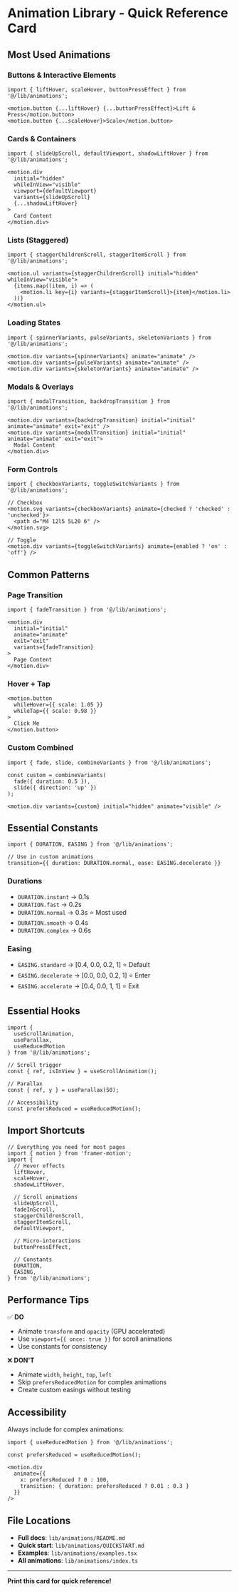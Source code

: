 # Animation Library - Quick Reference Card

## Most Used Animations

### Buttons & Interactive Elements
```tsx
import { liftHover, scaleHover, buttonPressEffect } from '@/lib/animations';

<motion.button {...liftHover} {...buttonPressEffect}>Lift & Press</motion.button>
<motion.button {...scaleHover}>Scale</motion.button>
```

### Cards & Containers
```tsx
import { slideUpScroll, defaultViewport, shadowLiftHover } from '@/lib/animations';

<motion.div
  initial="hidden"
  whileInView="visible"
  viewport={defaultViewport}
  variants={slideUpScroll}
  {...shadowLiftHover}
>
  Card Content
</motion.div>
```

### Lists (Staggered)
```tsx
import { staggerChildrenScroll, staggerItemScroll } from '@/lib/animations';

<motion.ul variants={staggerChildrenScroll} initial="hidden" whileInView="visible">
  {items.map((item, i) => (
    <motion.li key={i} variants={staggerItemScroll}>{item}</motion.li>
  ))}
</motion.ul>
```

### Loading States
```tsx
import { spinnerVariants, pulseVariants, skeletonVariants } from '@/lib/animations';

<motion.div variants={spinnerVariants} animate="animate" />
<motion.div variants={pulseVariants} animate="animate" />
<motion.div variants={skeletonVariants} animate="animate" />
```

### Modals & Overlays
```tsx
import { modalTransition, backdropTransition } from '@/lib/animations';

<motion.div variants={backdropTransition} initial="initial" animate="animate" exit="exit" />
<motion.div variants={modalTransition} initial="initial" animate="animate" exit="exit">
  Modal Content
</motion.div>
```

### Form Controls
```tsx
import { checkboxVariants, toggleSwitchVariants } from '@/lib/animations';

// Checkbox
<motion.svg variants={checkboxVariants} animate={checked ? 'checked' : 'unchecked'}>
  <path d="M4 12l5 5L20 6" />
</motion.svg>

// Toggle
<motion.div variants={toggleSwitchVariants} animate={enabled ? 'on' : 'off'} />
```

## Common Patterns

### Page Transition
```tsx
import { fadeTransition } from '@/lib/animations';

<motion.div
  initial="initial"
  animate="animate"
  exit="exit"
  variants={fadeTransition}
>
  Page Content
</motion.div>
```

### Hover + Tap
```tsx
<motion.button
  whileHover={{ scale: 1.05 }}
  whileTap={{ scale: 0.98 }}
>
  Click Me
</motion.button>
```

### Custom Combined
```tsx
import { fade, slide, combineVariants } from '@/lib/animations';

const custom = combineVariants(
  fade({ duration: 0.5 }),
  slide({ direction: 'up' })
);

<motion.div variants={custom} initial="hidden" animate="visible" />
```

## Essential Constants

```tsx
import { DURATION, EASING } from '@/lib/animations';

// Use in custom animations
transition={{ duration: DURATION.normal, ease: EASING.decelerate }}
```

### Durations
- `DURATION.instant` → 0.1s
- `DURATION.fast` → 0.2s
- `DURATION.normal` → 0.3s ⭐ Most used
- `DURATION.smooth` → 0.4s
- `DURATION.complex` → 0.6s

### Easing
- `EASING.standard` → [0.4, 0.0, 0.2, 1] ⭐ Default
- `EASING.decelerate` → [0.0, 0.0, 0.2, 1] ⭐ Enter
- `EASING.accelerate` → [0.4, 0.0, 1, 1] ⭐ Exit

## Essential Hooks

```tsx
import {
  useScrollAnimation,
  useParallax,
  useReducedMotion
} from '@/lib/animations';

// Scroll trigger
const { ref, isInView } = useScrollAnimation();

// Parallax
const { ref, y } = useParallax(50);

// Accessibility
const prefersReduced = useReducedMotion();
```

## Import Shortcuts

```tsx
// Everything you need for most pages
import { motion } from 'framer-motion';
import {
  // Hover effects
  liftHover,
  scaleHover,
  shadowLiftHover,

  // Scroll animations
  slideUpScroll,
  fadeInScroll,
  staggerChildrenScroll,
  staggerItemScroll,
  defaultViewport,

  // Micro-interactions
  buttonPressEffect,

  // Constants
  DURATION,
  EASING,
} from '@/lib/animations';
```

## Performance Tips

✅ **DO**
- Animate `transform` and `opacity` (GPU accelerated)
- Use `viewport={{ once: true }}` for scroll animations
- Use constants for consistency

❌ **DON'T**
- Animate `width`, `height`, `top`, `left`
- Skip `prefersReducedMotion` for complex animations
- Create custom easings without testing

## Accessibility

Always include for complex animations:
```tsx
import { useReducedMotion } from '@/lib/animations';

const prefersReduced = useReducedMotion();

<motion.div
  animate={{
    x: prefersReduced ? 0 : 100,
    transition: { duration: prefersReduced ? 0.01 : 0.3 }
  }}
/>
```

## File Locations

- **Full docs**: `lib/animations/README.md`
- **Quick start**: `lib/animations/QUICKSTART.md`
- **Examples**: `lib/animations/examples.tsx`
- **All animations**: `lib/animations/index.ts`

---

**Print this card for quick reference!**
